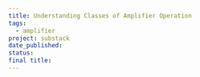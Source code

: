 ```yaml
---
title: Understanding Classes of Amplifier Operation
tags:
  - amplifier
project: substack
date_published: 
status: 
final title:
---
```

